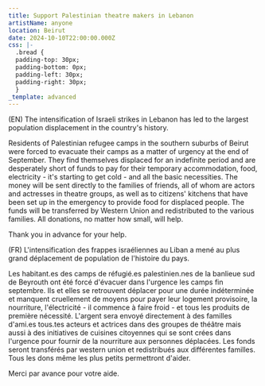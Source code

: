 ```yaml
---
title: Support Palestinian theatre makers in Lebanon
artistName: anyone
location: Beirut
date: 2024-10-10T22:00:00.000Z
css: |-
  .bread {
  padding-top: 30px;
  padding-bottom: 0px;
  padding-left: 30px;
  padding-right: 30px;
  }
_template: advanced
---
```


<div class="gfm-embed" data-url="https://www.gofundme.com/f/don-pour-des-artistes-et-refugies-palestiniens-au-liban/widget/large?sharesheet=CAMPAIGN_PAGE&attribution_id=undefined"></div><script defer src="https://www.gofundme.com/static/js/embed.js"></script>

<p class="bread">(EN) The intensification of Israeli strikes in Lebanon has led to the largest population displacement in the country's history.</p>

<p class="bread">Residents of Palestinian refugee camps in the southern suburbs of Beirut were forced to evacuate their camps as a matter of urgency at the end of September. They find themselves displaced for an indefinite period and are desperately short of funds to pay for their temporary accommodation, food, electricity - it's starting to get cold - and all the basic necessities. The money will be sent directly to the families of friends, all of whom are actors and actresses in theatre groups, as well as to citizens' kitchens that have been set up in the emergency to provide food for displaced people. The funds will be transferred by Western Union and redistributed to the various families. All donations, no matter how small, will help.</p>

<p class="bread">Thank you in advance for your help.</p>

<p class="bread">(FR) L'intensification des frappes israéliennes au Liban a mené au plus grand déplacement de population de l'histoire du pays.</p>

<p class="bread">Les habitant.es des camps de réfugié.es palestinien.nes de la banlieue sud de Beyrouth ont été forcé d'évacuer dans l'urgence les camps fin septembre. Ils et elles se retrouvent déplacer pour une durée indéterminée et manquent cruellement de moyens pour payer leur logement provisoire, la nourriture, l'électricité - il commence à faire froid - et tous les produits de première nécessité. L'argent sera envoyé directement à des familles d'ami.es tous.tes acteurs et actrices dans des groupes de théâtre mais aussi à des initiatives de cuisines citoyennes qui se sont crées dans l'urgence pour fournir de la nourriture aux personnes déplacées. Les fonds seront transférés par western union et redistribués aux différentes familles. Tous les dons même les plus petits permettront d'aider.</p>

<p class="bread">Merci par avance pour votre aide.</p>
